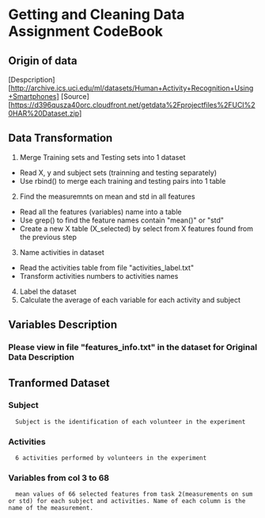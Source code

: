 # Getting and Cleaning Data Assignment CodeBook

## Origin of data
[Despcription][http://archive.ics.uci.edu/ml/datasets/Human+Activity+Recognition+Using+Smartphones]
[Source][https://d396qusza40orc.cloudfront.net/getdata%2Fprojectfiles%2FUCI%20HAR%20Dataset.zip]

## Data Transformation

1. Merge Training sets and Testing sets into 1 dataset
  * Read X, y and subject sets (trainning and testing separately)
  * Use rbind() to merge each training and testing pairs into 1 table
2. Find the measuremnts on mean and std in all features
  * Read all the features (variables) name into a table
  * Use grep() to find the feature names contain "mean()" or "std"
  * Create a new X table (X_selected) by select from X features found from the previous step
3. Name activities in dataset
  * Read the activities table from file "activities_label.txt"
  * Transform activities numbers to activities names
4. Label the dataset
5. Calculate the average of each variable for each activity and subject

## Variables Description
### Please view in file "features_info.txt" in the dataset for Original Data Description

## Tranformed Dataset
### Subject
      Subject is the identification of each volunteer in the experiment
### Activities
      6 activities performed by volunteers in the experiment
### Variables from col 3 to 68
      mean values of 66 selected features from task 2(measurements on sum or std) for each subject and activities. Name of each column is the name of the measurement.